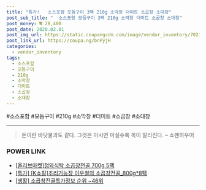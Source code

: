 ```yaml
--- 
title: "특가!   소스포함 모듬구이 3팩 210g 소막창 더미트 소곱창 소대창" 
post_sub_title: "  소스포함 모듬구이 3팩 210g 소막창 더미트 소곱창 소대창" 
post_money: ₩ 28,400 
post_date: 2020.02.01 
post_img_url: https://static.coupangcdn.com/image/vendor_inventory/7021/daa17ffa01252919a70a9eec1deff9a5fec60c089f79eb9fb3050860588a.jpg 
post_link_url: https://coupa.ng/bnPyjH 
categories: 
  - vendor_inventory 
tags: 
  - 소스포함 
  - 모듬구이 
  - 210g 
  - 소막창 
  - 더미트 
  - 소곱창 
  - 소대창 
--- 
```

  #소스포함 #모듬구이 #210g #소막창 #더미트 #소곱창 #소대창 
<hr> 

> 돈이란 바닷물과도 같다. 그것은 마시면 마실수록 목이 말라진다. – 쇼펜하우어 


### POWER LINK

* <a href="https://blog.naver.com/fasyy4321/221792195671" target="_blank">[올리브마켓]청와식탁 소곱창전골 700g 5팩</a>
* <a href="https://blog.naver.com/sakai111/221792775839" target="_blank">[특가] [K쇼핑]조리기능장 이우철의 소곱창전골_800g*8팩</a>
* <a href="https://blog.naver.com/fasyy4321/221772073840" target="_blank"> [생활] 소곱창전골특가정보 순위 ~46위</a>
